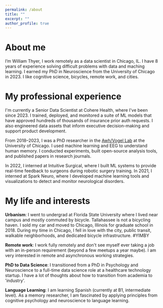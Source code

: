 ```yaml
---
permalink: /about
title: ""
excerpt: ""
author_profile: true
---
```


About me
======
I’m William Thyer, I work remotely as a data scientist in Chicago, IL. I have 8 years of experience solving difficult problems with data and maching learning. I earned my PhD in Neuroscience from the University of Chicago in 2023. I like cognitive science, bicycles, remote work, and cities.

My professional experience
======
I'm currently a Senior Data Scientist at Cohere Health, where I've been since 2023. I trained, deployed, and monitored a suite of ML models that have approved hundreds of thousands of insurance prior auth requests. I also engineered data assets that inform executive decision-making and support product development.

From 2018–2023, I was a PhD researcher in the [Awh/Vogel Lab](https://awhvogellab.com/) at the University of Chicago. I used machine learning and EEG to understand human memory. I conducted experiments, built open-source analysis tools, and published papers in research journals.

In 2022, I interned at Intuitive Surgical, where I built ML systems to provide real-time feedback to surgeons during robotic surgery training. In 2021, I interned at Spark Neuro, where I developed machine learning tools and visualizations to detect and monitor neurological disorders. 

My life and interests
=====
__Urbanism__: I went to undergrad at Florida State University where I lived near campus and mostly commuted by bicycle. Tallahassee is not a bicycling haven. I sold my car and moved to Chicago, Illinois for graduate school in 2018. During my time in Chicago, I fell in love with the city, public transit, walkable neighborhoods, and dedicated bicycle infrastructure. #YIMBY

__Remote work__: I work fully remotely and don't see myself ever taking a job with an in-person requirement (beyond a few meetups a year maybe). I am very interested in remote and asynchronous working strategies.

__PhD to Data Science__: I transitioned from a PhD in Psychology and Neuroscience to a full-time data science role at a healthcare technology startup. I have a lot of thoughts about how to transition from academia to 'industry'.

__Language Learning__: I am learning Spanish (currently at B1, intermediate level). As a memory researcher, I am fascinated by applying principles from cognitive psychology and neuroscience to language learning.